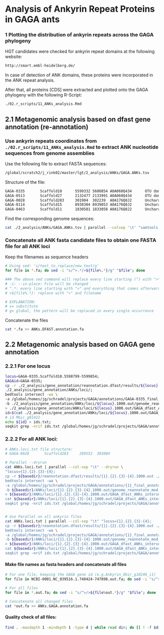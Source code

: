 # Analysis of Ankyrin Repeat Proteins in GAGA ants

### 1 Plotting the distribution of ankyrin repeats across the GAGA phylogeny
HGT candidates were checked for ankyrin repeat domains at the following website:
```bash
http://smart.embl-heidelberg.de/
```

In case of detection of ANK domains, these proteins were incorporated in the ANK repeat analysis.

After that, all proteins [CDS] were extracted and plotted onto the GAGA phylogeny with the following R-Script:
```bash
./02.r_scripts/11_ANKs_analysis.Rmd
```

## 2.1 Metagenomic analysis based on dfast gene annotation (re-annotation)
### Use ankyrin repeats coordinates from `./02.r_scripts/11_ANKs_analysis.Rmd` to extract ANK nucleotide sequences from genome assemblies

Use the following file to extract FASTA sequences:
```bash
/global/scratch2/j_rink02/master/lgt/2_analysis/ANKs/GAGA.ANKs.tsv
```

Structure of the file:
```bash
GAGA-0335       Scaffold10      5599332 5600854 A0A060Q434      OTU domain-containing protein   Wolbachia endosymbiont of Cimex lectularius
GAGA-0513       Scaffold27      2132477 2133991 A0A060Q434      OTU domain-containing protein   Wolbachia endosymbiont of Cimex lectularius
GAGA-0028       Scaffold283     301904  302239  A0A176Q8J2      Uncharacterized ANK     Wolbachia endosymbiont of Laodelphax striatellus
GAGA-0114       Scaffold15      8938304 8939053 A0A176Q8J2      Uncharacterized ANK     Wolbachia endosymbiont of Laodelphax striatellus
GAGA-0463       Scaffold11      1830581 1833058 A0A176Q8J2      Uncharacterized ANK     Wolbachia endosymbiont of Laodelphax striatellus
```

Find the corresponding genome sequences:
```bash
cat ./2_analysis/ANKs/GAGA.ANKs.tsv | parallel --colsep '\t' "samtools faidx ./0_data/assemblies/{1}*.fasta {2}:{3}-{4} > ./2_analysis/ANKs/{1}.{2}.{3}-{4}.{5}.{6}.{7}.fa"
```

### Concatenate all ANK fasta candidate files to obtain one FASTA file for all ANK loci
Keep the filenames as sequence headers
```bash
# Using sed: 's/text_to_replace/new_text/g'
for file in *.fa; do sed -i "s/^>.*/>${file%.*}/g" "$file"; done

### The above sed command will replace every line starting (^) with ">" with the filename until ".fa" is matched.
# -i: --in-place: File will be changed
# ^.*: every line starting with ">" and everything that comes afterwards will be substituted
# >${file%.*}: replace with ">" and filename

# EXPLANATION:
# s= substitute
# g= global, the pattern will be replaced in every single occurrence
```

Concatenate the files
```bash
cat *.fa >> ANKs.DFAST.annotation.fa
```

## 2.2 Metagenomic analysis based on GAGA gene annotation 

### 2.2.1 For one locus 
```bash
locus=GAGA-0335.Scaffold10.5598799-5599854;
GAGAid=GAGA-0335; 
cp -r ./2_analysis/gene_annotation/reannotation.dfast/results/${locus}.1000.out \
./2_analysis/gene_annotation/ANKs/loci/;
bedtools intersect -wa \
-a /global/homes/jg/schradel/projects/GAGA/annotations/GAGA-0335_final_annotation_repfilt_addreannot_noparpse_representative.gff3 \
-b ./2_analysis/gene_annotation/ANKs/loci/${locus}.1000.out/genome_reannotate_mod_intersect.gff \
> ./2_analysis/gene_annotation/ANKs/loci/${locus}.1000.out/GAGA_dfast_ANKs_intersect.gff;
id=$(cat ./2_analysis/gene_annotation/ANKs/loci/${locus}.1000.out/GAGA_dfast_ANKs_intersect.gff|awk '{if ($3=="mRNA") print $0}'|perl -pe 's/.*ID=(.*?)\;.*/$1/g');
# id Mbic_g01422
echo ${id} > ids.txt;
seqkit grep -nrif ids.txt /global/homes/jg/schradel/projects/GAGA/annotations/${GAGAid}_final_annotation_repfilt_addreannot_noparpse_representative.cds.fasta > ${locus}.out.fa
```

### 2.2.2 For all ANK loci:

```bash
# ANKs.loci.txt file structure:
# GAGA-0028       Scaffold283     299552  303004

# Parallel --dryrun
cat ANKs.loci.txt | parallel --col-sep "\t" --dryrun \
"locus={1}.{2}.{3}-{4}; 
cp -r ${basedir}/reannotation.dfast/results/{1}.{2}.{3}-{4}.1000.out ./2_analysis/gene_annotation/ANKs/loci;
bedtools intersect -wa \
-a /global/homes/jg/schradel/projects/GAGA/annotations/{1}_final_annotation_repfilt_addreannot_noparpse_representative.gff3 \
-b ${basedir}/ANKs/loci/{1}.{2}.{3}-{4}.1000.out/genome_reannotate_mod_intersect.gff \
> ${basedir}/ANKs/loci/{1}.{2}.{3}-{4}.1000.out/GAGA_dfast_ANKs_intersect.gff;
cat ${basedir}/ANKs/loci/{1}.{2}.{3}-{4}.1000.out/GAGA_dfast_ANKs_intersect.gff|awk '{if (\$3==\"mRNA\") print \$0}'|perl -pe 's/.*ID=(.*?)\;.*/\$1/g' >> ids.txt;
seqkit grep -nrif ids.txt /global/homes/jg/schradel/projects/GAGA/annotations/{1}_final_annotation_repfilt_addreannot_noparpse_representative.cds.fasta > {1}.{2}.{3}-{4}.out.fa"


# Use Parallel on all ankyrin files
cat ANKs.loci.txt | parallel --col-sep "\t" "locus={1}.{2}.{3}-{4}; 
cp -r ${basedir}/reannotation.dfast/results/{1}.{2}.{3}-{4}.1000.out ./2_analysis/gene_annotation/ANKs/loci;
bedtools intersect -wa \
-a /global/homes/jg/schradel/projects/GAGA/annotations/{1}_final_annotation_repfilt_addreannot_noparpse_representative.gff3 \
-b ${basedir}/ANKs/loci/{1}.{2}.{3}-{4}.1000.out/genome_reannotate_mod_intersect.gff \
> ${basedir}/ANKs/loci/{1}.{2}.{3}-{4}.1000.out/GAGA_dfast_ANKs_intersect.gff;
cat ${basedir}/ANKs/loci/{1}.{2}.{3}-{4}.1000.out/GAGA_dfast_ANKs_intersect.gff|awk '{if (\$3==\"mRNA\") print \$0}'|perl -pe 's/.*ID=(.*?)\;.*/\$1/g' >> ids.txt;
seqkit grep -nrif ids.txt /global/homes/jg/schradel/projects/GAGA/annotations/{1}_final_annotation_repfilt_addreannot_noparpse_representative.cds.fasta > {1}.{2}.{3}-{4}.out.fa"
```

#### Make file names as fasta headers and concatenate all files 
```bash
# For one file, keeping the GAGA gene id (e.g.Ankyrin_Obir_g10246_i1)
for file in NCBI-0001.NC_039516.1.740424-747898.out.fa; do sed -i "s/^>/>${file%out.*}/g" "$file"; done

# For all files
for file in *.out.fa; do sed -i "s/^>/>${file%out.*}/g" "$file"; done

# Concatenate all changed files 
cat *out.fa >> ANKs.GAGA.annotation.fa
```


#### Quality check of all files:

```bash
find . -maxdepth 1 -mindepth 1 -type d | while read dir; do [[ ! -f $dir/genome_reannotate_mod_intersect.gff ]] && echo "$dir"; done
```